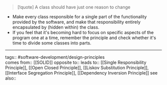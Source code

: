 > [!quote]
> A class should have just one reason to change

- Make every class responsible for a single part of the functionality provided by the software, and make that responsibility entirely encapsulated by (hidden within) the class.
- If you feel that it's becoming hard to focus on specific aspects of the program one at a time, remember the principle and check whether it's time to divide some classes into parts.

***
tags:: #software-development/design-principles  
comes from:: [[SOLID]]
opposite to::
leads to:: [[Single Responsibility Principle]], [[Open Closed Principle]], [[Liskov Substitution Principle]], [[Interface Segregation Principle]], [[Dependency Inversion Principle]]
see also::


